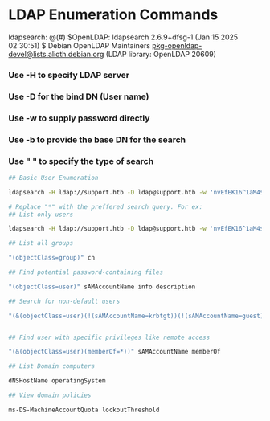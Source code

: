 # LDAP Enumeration Commands
ldapsearch: @(#) $OpenLDAP: ldapsearch 2.6.9+dfsg-1 (Jan 15 2025 02:30:51) $
        Debian OpenLDAP Maintainers <pkg-openldap-devel@lists.alioth.debian.org>
        (LDAP library: OpenLDAP 20609)


### Use -H to specify LDAP server
### Use -D for the bind DN (User name)
### Use -w to supply password directly
### Use -b to provide the base DN for the search
### Use " " to specify the type of search

```bash
## Basic User Enumeration

ldapsearch -H ldap://support.htb -D ldap@support.htb -w 'nvEfEK16^1aM4$e7AclUf8x$tRWxPWO1%lmz' -b "dc=support,dc=htb" "*"

# Replace "*" with the preffered search query. For ex:
## List only users

ldapsearch -H ldap://support.htb -D ldap@support.htb -w 'nvEfEK16^1aM4$e7AclUf8x$tRWxPWO1%lmz' -b "dc=support,dc=htb" "(objectClass=user)" sAMAccountName

## List all groups

"(objectClass=group)" cn

## Find potential password-containing files

"(objectClass=user)" sAMAccountName info description

## Search for non-default users

"(&(objectClass=user)(!(sAMAccountName=krbtgt))(!(sAMAccountName=guest)))" sAMAccountName


## Find user with specific privileges like remote access

"(&(objectClass=user)(memberOf=*))" sAMAccountName memberOf

## List Domain computers

dNSHostName operatingSystem

## View domain policies

ms-DS-MachineAccountQuota lockoutThreshold

